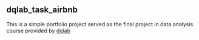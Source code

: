 ## dqlab_task_airbnb
This is a simple portfolio project served as the final project in data analysis course provided by <a href="https://www.dqlab.id/">dqlab</a>
